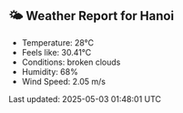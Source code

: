 <!-- WEATHER-START -->
## 🌤 Weather Report for Hanoi

- Temperature: 28°C
- Feels like: 30.41°C
- Conditions: broken clouds
- Humidity: 68%
- Wind Speed: 2.05 m/s

Last updated: 2025-05-03 01:48:01 UTC
<!-- WEATHER-END -->
